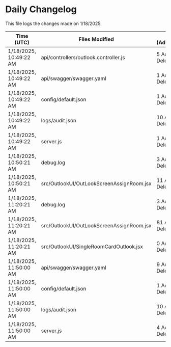 # Daily Changelog

This file logs the changes made on 1/18/2025.

| Time (UTC)             | Files Modified                    | Changes (Addition/Deletion) |
|------------------------|-----------------------------------|-----------------------------|
| 1/18/2025, 10:49:22 AM | api/controllers/outlook.controller.js | 5 Additions & 5 Deletions |
| 1/18/2025, 10:49:22 AM | api/swagger/swagger.yaml | 1 Additions & 1 Deletions |
| 1/18/2025, 10:49:22 AM | config/default.json | 1 Additions & 1 Deletions |
| 1/18/2025, 10:49:22 AM | logs/audit.json | 10 Additions & 10 Deletions |
| 1/18/2025, 10:49:22 AM | server.js | 1 Additions & 1 Deletions |
| 1/18/2025, 10:50:21 AM | debug.log | 3 Additions & 0 Deletions|
| 1/18/2025, 10:50:21 AM | src/OutlookUI/OutLookScreenAssignRoom.jsx | 11 Additions & 19 Deletions|
| 1/18/2025, 11:20:21 AM | debug.log | 3 Additions & 0 Deletions|
| 1/18/2025, 11:20:21 AM | src/OutlookUI/OutLookScreenAssignRoom.jsx | 81 Additions & 53 Deletions|
| 1/18/2025, 11:20:21 AM | src/OutlookUI/SingleRoomCardOutlook.jsx | 0 Additions & 0 Deletions|
| 1/18/2025, 11:50:00 AM | api/swagger/swagger.yaml | 9 Additions & 9 Deletions|
| 1/18/2025, 11:50:00 AM | config/default.json | 1 Additions & 1 Deletions|
| 1/18/2025, 11:50:00 AM | logs/audit.json | 10 Additions & 10 Deletions|
| 1/18/2025, 11:50:00 AM | server.js | 4 Additions & 4 Deletions|
